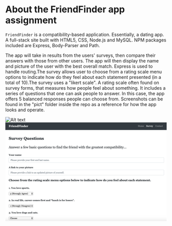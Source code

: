 # About the FriendFinder app assignment
`FriendFinder` is a compatibility-based application. Essentially, a dating app. A full-stack site built with HTML5, CSS, Node.js and MySQL. NPM packages included are Express, Body-Parser and Path.

The app will take in results from the users' surveys, then compare their answers with those from other users. The app will then display the name and picture of the user with the best overall match. Express is used to handle routing.The survey allows user to choose from a rating scale menu options to indicate how do they feel about each statement presented (in a total of 10).The survey uses a "likert scale". A rating scale often found on survey forms, that measures how people feel about something. It includes a series of questions that one can ask people to answer. In this case, the app offers 5 balanced responses people can choose from.
Screenshots can be found in the "pict" folder inside the repo as a reference for how the app looks and operate.

![Alt text](/friend_finder/pict/01-screen-shot-friend-finder.png?raw=true "Friend Finder Survey Screenshot")  ![Screenshot](pict/01-screen-shot-friend-finder.png)
